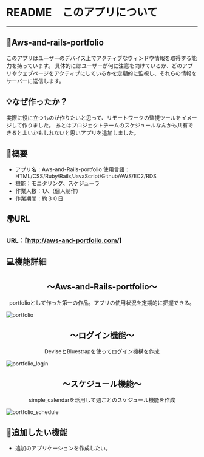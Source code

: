 # README　このアプリについて
***

## :bamboo:Aws-and-rails-portfolio
このアプリはユーザーのデバイス上でアクティブなウィンドウ情報を取得する能力を持っています。
具体的にはユーザーが何に注意を向けているか、どのアプリやウェブページをアクティブにしているかを定期的に監視し、それらの情報をサーバーに送信します。

## :bulb:なぜ作ったか？
実際に役に立つものが作りたいと思って、リモートワークの監視ツールをイメージして作りました。
あとはプロジェクトチームのスケジュールなんかも共有できるとよいかもしれないと思いアプリを追加しました。

## :memo:概要
* アプリ名：Aws-and-Rails-portfolio
使用言語：HTML/CSS/Ruby/Rails/JavaScript/Github/AWS/EC2/RDS
* 機能：モニタリング、スケジューラ
* 作業人数：1人（個人制作）
* 作業期間：約３０日

## :earth_africa:URL
### URL：[http://aws-and-portfolio.com/]

## :computer:機能詳細

<h2 align="center">〜Aws-and-Rails-portfolio〜</h2>
<p align="center">portfolioとして作った第一の作品。アプリの使用状況を定期的に把握できる。</p>

![portfolio](https://github.com/hiropon722/aws_and_rails_portfolio/assets/130029168/5bdfd90c-32bc-458f-8b43-c184a0c17ae8)

<h2 align="center">〜ログイン機能〜</h2>
<p align="center">DeviseとBluestrapを使ってログイン機構を作成</p>

![portfolio_login](https://github.com/hiropon722/aws_and_rails_portfolio/assets/130029168/692ef5f5-1779-4c36-8cbc-0a275c56d773)

<h2 align="center">〜スケジュール機能〜</h2>
<p align="center">simple_calendarを活用して週ごとのスケジュール機能を作成</p>

![portfolio_schedule](https://github.com/hiropon722/aws_and_rails_portfolio/assets/130029168/ccb360c4-79c7-468d-a1f6-2f631b3928e5)


## :paperclip:追加したい機能
* 追加のアプリケーションを作成したい。